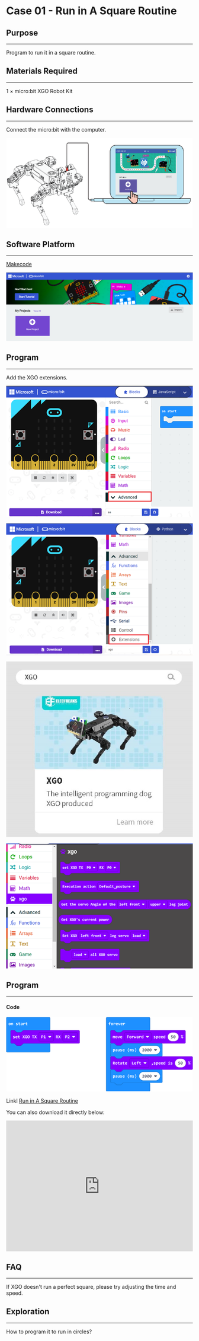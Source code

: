 # Case 01 - Run in A Square Routine



## Purpose
---
Program to run it in a square routine. 



## Materials Required
---
1 × micro:bit XGO Robot Kit



## Hardware Connections
---
Connect the micro:bit with the computer. 

![](./images/microbit-xgo-robot-kit-22.png)



## Software Platform
---
[Makecode](https://makecode.microbit.org/#)

![](./images/microbit-xgo-robot-kit-10.png)



## Program
---


Add the XGO extensions. 

![](./images/microbit-xgo-robot-kit-11.png)

![](./images/microbit-xgo-robot-kit-12.png)

![](./images/microbit-xgo-robot-kit-13.png)

![](./images/microbit-xgo-robot-kit-14.png)



## Program
---
#### Code



![](./images/microbit-xgot-robot-kit-case01-out-of-the-square-01.png)



Linkl [Run in A Square Routine](https://makecode.microbit.org/_CzaFWyEbeh6y)

You can also download it directly below:

<div style="position:relative;height:0;padding-bottom:70%;overflow:hidden;"><iframe style="position:absolute;top:0;left:0;width:100%;height:100%;" src="https://makecode.microbit.org/#pub:_CzaFWyEbeh6y" frameborder="0" sandbox="allow-popups allow-forms allow-scripts allow-same-origin"></iframe></div> 



## FAQ
---
If XGO doesn't run a perfect square, please try adjusting the time and speed. 



## Exploration
---
How to program it to run in circles?
